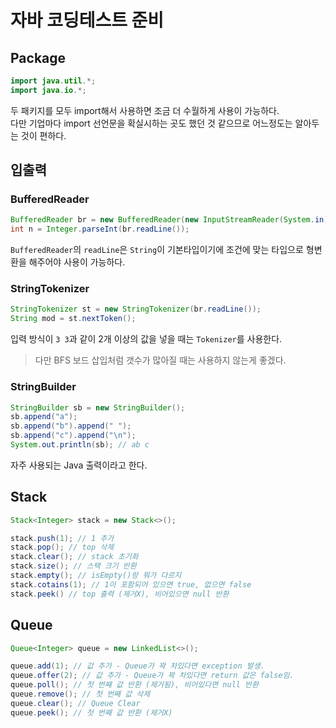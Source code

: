 # 자바 코딩테스트 준비
## Package
```java
import java.util.*;
import java.io.*;
```
두 패키지를 모두 import해서 사용하면 조금 더 수월하게 사용이 가능하다.  
다만 기업마다 import 선언문을 확실시하는 곳도 했던 것 같으므로 어느정도는 알아두는 것이 편하다.

## 입출력
### BufferedReader
```java
BufferedReader br = new BufferedReader(new InputStreamReader(System.in));
int n = Integer.parseInt(br.readLine());
```
`BufferedReader`의 `readLine`은 `String`이 기본타입이기에 조건에 맞는 타입으로 형변환을 해주어야 사용이 가능하다.

### StringTokenizer
```java
StringTokenizer st = new StringTokenizer(br.readLine());
String mod = st.nextToken();
```
입력 방식이 `3 3`과 같이 2개 이상의 값을 넣을 때는 `Tokenizer`를 사용한다.  
> 다만 BFS 보드 삽입처럼 갯수가 많아질 때는 사용하지 않는게 좋겠다.  

### StringBuilder
```java
StringBuilder sb = new StringBuilder();
sb.append("a");
sb.append("b").append(" ");
sb.append("c").append("\n");
System.out.println(sb); // ab c
```
자주 사용되는 Java 출력이라고 한다.

## Stack
```java
Stack<Integer> stack = new Stack<>();

stack.push(1); // 1 추가
stack.pop(); // top 삭제
stack.clear(); // stack 초기화
stack.size(); // 스택 크기 반환
stack.empty(); // isEmpty()랑 뭐가 다르지
stack.cotains(1); // 1이 포함되어 있으면 true, 없으면 false
stack.peek() // top 출력 (제거X), 비어있으면 null 반환
```

## Queue
```java
Queue<Integer> queue = new LinkedList<>();

queue.add(1); // 값 추가 - Queue가 꽉 차있다면 exception 발생.
queue.offer(2); // 값 추가 - Queue가 꽉 차있다면 return 값은 false임.
queue.poll(); // 첫 번째 값 반환 (제거됨), 비어있다면 null 반환
queue.remove(); // 첫 번째 값 삭제
queue.clear(); // Queue Clear
queue.peek(); // 첫 번째 값 반환 (제거X)
```